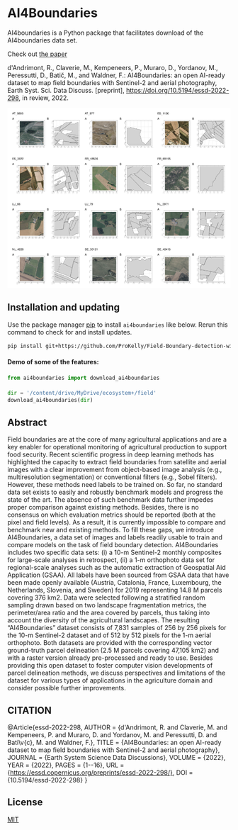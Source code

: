 # AI4Boundaries

AI4boundaries is a Python package that facilitates download of the AI4boundaries data set. 

Check out [the paper](https://essd.copernicus.org/preprints/essd-2022-298/)

d'Andrimont, R., Claverie, M., Kempeneers, P., Muraro, D., Yordanov, M., Peressutti, D., Batič, M., and Waldner, F.: AI4Boundaries: an open AI-ready dataset to map field boundaries with Sentinel-2 and aerial photography, Earth Syst. Sci. Data Discuss. [preprint], https://doi.org/10.5194/essd-2022-298, in review, 2022.

![Data sample](figures/example.png)

## Installation and updating
Use the package manager [pip](https://pip.pypa.io/en/stable/) to install `ai4boundaries` like below. 
Rerun this command to check for and install  updates.
```bash
pip install git+https://github.com/ProKelly/Field-Boundary-detection-with-ai4boundaries.git
```

#### Demo of some of the features:
```python
from ai4boundaries import download_ai4boundaries

dir = '/content/drive/MyDrive/ecosystem+/field'
download_ai4boundaries(dir)


```

## Abstract

Field boundaries are at the core of many agricultural applications and are a key enabler for operational monitoring of agricultural production to support food security. Recent scientific progress in deep learning methods has highlighted the capacity to extract field boundaries from satellite and aerial images with a clear improvement from object-based image analysis (e.g., multiresolution segmentation) or conventional filters (e.g., Sobel filters). However, these methods need labels to be trained on. So far, no standard data set exists to easily and robustly benchmark models and progress the state of the art. The absence of such benchmark data further impedes proper comparison against existing methods. Besides, there is no consensus on which evaluation metrics should be reported (both at the pixel and field levels). As a result, it is currently impossible to compare and benchmark new and existing methods. To fill these gaps, we introduce AI4Boundaries, a data set of images and labels readily usable to train and compare models on the task of field boundary detection. AI4Boundaries includes two specific data sets: (i) a 10-m Sentinel-2 monthly composites for large-scale analyses in retrospect, (ii) a 1-m orthophoto data set for regional-scale analyses such as the automatic extraction of Geospatial Aid Application (GSAA). All labels have been sourced from GSAA data that have been made openly available (Austria, Catalonia, France, Luxembourg, the Netherlands, Slovenia, and Sweden) for 2019 representing 14.8 M parcels covering 376 km2. Data were selected following a stratified random sampling drawn based on two landscape fragmentation metrics, the perimeter/area ratio and the area covered by parcels, thus taking into account the diversity of the agricultural landscapes. The resulting “AI4Boundaries” dataset consists of 7,831 samples of 256 by 256 pixels for the 10-m Sentinel-2 dataset and of 512 by 512 pixels for the 1-m aerial orthophoto. Both datasets are provided with the corresponding vector ground-truth parcel delineation (2.5 M parcels covering 47,105 km2) and with a raster version already pre-processed and ready to use. Besides providing this open dataset to foster computer vision developments of parcel delineation methods, we discuss perspectives and limitations of the dataset for various types of applications in the agriculture domain and consider possible further improvements.

## CITATION

@Article{essd-2022-298,
AUTHOR = {d'Andrimont, R. and Claverie, M. and Kempeneers, P. and Muraro, D. and Yordanov, M. and Peressutti, D. and Bati\v{c}, M. and Waldner, F.},
TITLE = {AI4Boundaries: an open AI-ready dataset to map field boundaries with Sentinel-2 and aerial photography},
JOURNAL = {Earth System Science Data Discussions},
VOLUME = {2022},
YEAR = {2022},
PAGES = {1--16},
URL = {https://essd.copernicus.org/preprints/essd-2022-298/},
DOI = {10.5194/essd-2022-298}
}

## License
[MIT](https://choosealicense.com/licenses/mit/)
